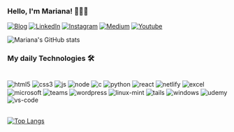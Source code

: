 ### Hello, I'm Mariana! 👩🏾‍💻

[![Blog](https://img.shields.io/website?label=Mariana-Dev.com&style=for-the-badge&url=https://mariana-silva.netlify.app/)](https://mariana-silva.netlify.app)
[![LinkedIn](https://img.shields.io/badge/LinkedIn-0077B5?style=for-the-badge&logo=linkedin&logoColor=white)](https://www.linkedin.com/in/mariana-fernanda-da-silva-42771631a/)
[![Instagram](https://img.shields.io/badge/Instagram-E4405F?style=for-the-badge&logo=instagram&logoColor=white)](https://instagram.com/mf.silva.ti)
[![Medium](https://img.shields.io/badge/Medium-12100E?style=for-the-badge&logo=medium&logoColor=white)](https://medium.com/@m.silva.ti44)
[![Youtube](https://img.shields.io/badge/YouTube-FF0000?style=for-the-badge&logo=youtube&logoColor=white)](https://)

![Mariana's GitHub stats](https://github-readme-stats.vercel.app/api?username=marifer-tech&show_icons=true&theme=dark)

### My daily Technologies 🛠️

<div style="display: inline_black"><br/>
<img align="center" alt="html5" src="https://img.shields.io/badge/HTML5-E34F26?style=for-the-badge&logo=html5&logoColor=white"/>
<img align="center" alt="css3" src ="https://img.shields.io/badge/CSS3-1572B6?style=for-the-badge&logo=css3&logoColor=white"/>
<img align="center" alt="js" src ="https://img.shields.io/badge/JavaScript-323330?style=for-the-badge&logo=javascript&logoColor=F7DF1E"/>
<img align="center" alt="node" src ="https://img.shields.io/badge/Node.js-43853D?style=for-the-badge&logo=node.js&logoColor=white"/>
<img align="center" alt="c" src ="https://img.shields.io/badge/C-00599C?style=for-the-badge&logo=c&logoColor=white"/>
<img align="center" alt="python" src ="https://img.shields.io/badge/Python-14354C?style=for-the-badge&logo=python&logoColor=white"/>
<img align="center" alt="react" src ="https://img.shields.io/badge/React-20232A?style=for-the-badge&logo=react&logoColor=61DAFB"/>
<img align="center" alt="netlify" src ="https://img.shields.io/badge/Netlify-00C7B7?style=for-the-badge&logo=netlify&logoColor=white"/>
<img align="center" alt="excel" src ="https://img.shields.io/badge/Microsoft_Excel-217346?style=for-the-badge&logo=microsoft-excel&logoColor=white"/>
<img align="center" alt="microsoft" src ="https://img.shields.io/badge/Microsoft_Office-D83B01?style=for-the-badge&logo=microsoft-office&logoColor=white"/>
<img align="center" alt="teams" src ="https://img.shields.io/badge/Microsoft_Teams-6264A7?style=for-the-badge&logo=microsoft-teams&logoColor=white"/>
<img align="center" alt="wordpress" src ="https://img.shields.io/badge/Wordpress.org-21759B?style=for-the-badge&logo=wordpress&logoColor=white"/>
<img align="center" alt="linux-mint" src ="https://img.shields.io/badge/Linux_Mint-87CF3E?style=for-the-badge&logo=linux-mint&logoColor=white"/>
<img align="center" alt="tails" src ="https://img.shields.io/badge/Tails%20-56347C?&style=for-the-badge&logo=tails&logoColor=white"/>
<img align="center" alt="windows" src ="https://img.shields.io/badge/Windows-0078D6?style=for-the-badge&logo=windows&logoColor=white"/>
<img align="center" alt="udemy" src ="https://img.shields.io/badge/Udemy-EC5252?style=for-the-badge&logo=Udemy&logoColor=white"/>
<img align="center" alt="vs-code" src ="https://img.shields.io/badge/Visual_Studio_Code-0078D4?style=for-the-badge&logo=visual%20studio%20code&logoColor=white"/>
</div>

<br/>

[![Top Langs](https://github-readme-stats.vercel.app/api/top-langs/?username=marifer-tech)](https://github.com/anuraghazra/github-readme-stats)
